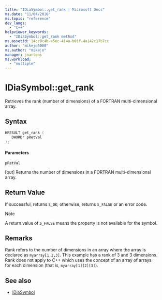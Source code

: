 ```yaml
---
title: "IDiaSymbol::get_rank | Microsoft Docs"
ms.date: "11/04/2016"
ms.topic: "reference"
dev_langs:
  - "C++"
helpviewer_keywords:
  - "IDiaSymbol::get_rank method"
ms.assetid: 14cc9c4b-a5ec-414a-b01f-4a142c17b7cc
author: "mikejo5000"
ms.author: "mikejo"
manager: jmartens
ms.workload:
  - "multiple"
---
```

# IDiaSymbol::get_rank
Retrieves the rank (number of dimensions) of a FORTRAN multi-dimensional array.

## Syntax

```C++
HRESULT get_rank ( 
   DWORD* pRetVal
);
```

#### Parameters
 `pRetVal`

[out] Returns the number of dimensions in a FORTRAN multi-dimensional array.

## Return Value
 If successful, returns `S_OK`; otherwise, returns `S_FALSE` or an error code.

> [!NOTE]
> A return value of `S_FALSE` means the property is not available for the symbol.

## Remarks
 Rank refers to the number of dimensions in an array where the array is declared as `myarray[1,2,3]`. This example has a rank of 3 and 3 dimensions. Rank does not apply to C++ which uses the concept of an array of arrays for each dimension (that is, `myarray[1][2][3]`).

## See also
- [IDiaSymbol](../../debugger/debug-interface-access/idiasymbol.md)